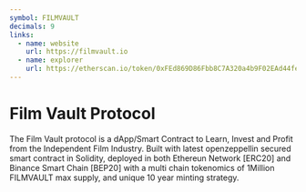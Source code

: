 ```yaml
---
symbol: FILMVAULT
decimals: 9
links:
  - name: website
    url: https://filmvault.io
  - name: explorer
    url: https://etherscan.io/token/0xFEd869D86Fbb8C7A320a4b9F02EAd44fe161A418
---
```


# Film Vault Protocol

The Film Vault protocol is a dApp/Smart Contract to Learn, Invest and Profit from the Independent Film Industry. Built with latest openzeppellin secured smart contract in Solidity, deployed in both Ethereun Network [ERC20] and Binance Smart Chain [BEP20] with a multi chain tokenomics of 1Million FILMVAULT max supply, and unique 10 year minting strategy.
